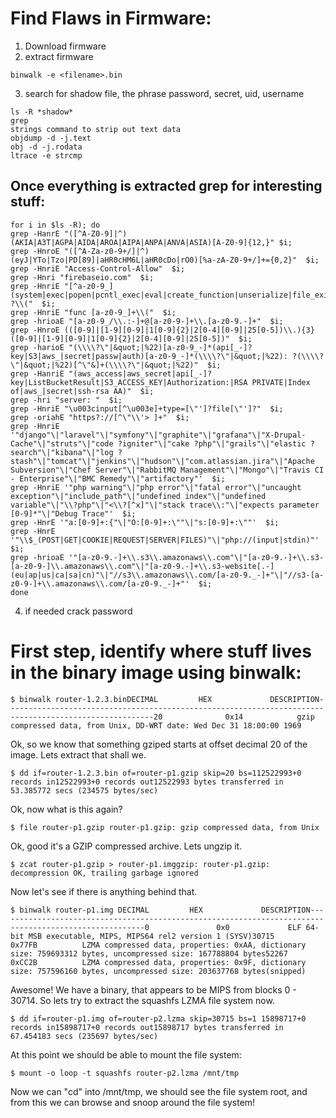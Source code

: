 # Find Flaws in Firmware:
1. Download firmware
2. extract firmware 
```
binwalk -e <filename>.bin
```
3. search for shadow file, the phrase password, secret, uid, username
```
ls -R *shadow*
grep 
strings command to strip out text data
objdump -d -j.text
obj -d -j.rodata
ltrace -e strcmp 
```

## Once everything is extracted grep for interesting stuff: 
```
for i in $ls -R); do 
grep -HanrE "([^A-Z0-9]|^)(AKIA|A3T|AGPA|AIDA|AROA|AIPA|ANPA|ANVA|ASIA)[A-Z0-9]{12,}" $i;
grep -HnroE "([^A-Za-z0-9+/]|^)(eyJ|YTo|Tzo|PD[89]|aHR0cHM6L|aHR0cDo|rO0)[%a-zA-Z0-9+/]+={0,2}"  $i;
grep -HnriE "Access-Control-Allow"  $i;
grep -Hnri "firebaseio.com"  $i;
grep -HnriE "[^a-z0-9_](system|exec|popen|pcntl_exec|eval|create_function|unserialize|file_exists|md5_file|filemtime|filesize|assert) ?\\("  $i;
grep -HnriE "func [a-z0-9_]+\\("  $i;
grep -hrioaE "[a-z0-9_/\\.:-]+@[a-z0-9-]+\\.[a-z0-9.-]+"  $i;
grep -HnroE (([0-9]|[1-9][0-9]|1[0-9]{2}|2[0-4][0-9]|25[0-5])\\.){3}([0-9]|[1-9][0-9]|1[0-9]{2}|2[0-4][0-9]|25[0-5])"  $i;
grep -harioE "(\\\\?\"|&quot;|%22)[a-z0-9_-]*(api[_-]?key|S3|aws_|secret|passw|auth)[a-z0-9_-]*(\\\\?\"|&quot;|%22): ?(\\\\?\"|&quot;|%22)[^\"&]+(\\\\?\"|&quot;|%22)"  $i;
grep -HanriE "(aws_access|aws_secret|api[_-]?key|ListBucketResult|S3_ACCESS_KEY|Authorization:|RSA PRIVATE|Index of|aws_|secret|ssh-rsa AA)"  $i;
grep -hri "server: "  $i;
grep -HnriE "\u003cinput[^\u003e]+type=[\"']?file[\"']?"  $i;
grep -oriahE "https?://[^\"\\'> ]+"  $i;
grep -HnriE '"django"\|"laravel"\|"symfony"\|"graphite"\|"grafana"\|"X-Drupal-Cache"\|"struts"\|"code ?igniter"\|"cake ?php"\|"grails"\|"elastic ?search"\|"kibana"\|"log ?stash"\|"tomcat"\|"jenkins"\|"hudson"\|"com.atlassian.jira"\|"Apache Subversion"\|"Chef Server"\|"RabbitMQ Management"\|"Mongo"\|"Travis CI - Enterprise"\|"BMC Remedy"\|"artifactory"'  $i;
grep -HnriE '"php warning"\|"php error"\|"fatal error"\|"uncaught exception"\|"include_path"\|"undefined index"\|"undefined variable"\|"\\?php"\|"<\\?[^x]"\|"stack trace\\:"\|"expects parameter [0-9]*"\|"Debug Trace"'  $i;
grep -HnrE '"a:[0-9]+:{"\|"O:[0-9]+:\""\|"s:[0-9]+:\""'  $i;
grep -HnrE '"\\$_(POST|GET|COOKIE|REQUEST|SERVER|FILES)"\|"php://(input|stdin)"'  $i;
grep -hrioaE '"[a-z0-9.-]+\\.s3\\.amazonaws\\.com"\|"[a-z0-9.-]+\\.s3-[a-z0-9-]\\.amazonaws\\.com"\|"[a-z0-9.-]+\\.s3-website[.-](eu|ap|us|ca|sa|cn)"\|"//s3\\.amazonaws\\.com/[a-z0-9._-]+"\|"//s3-[a-z0-9-]+\\.amazonaws\\.com/[a-z0-9._-]+"'  $i;
done
```





4. if needed crack password








# First step, identify where stuff lives in the binary image using binwalk:
```
$ binwalk router-1.2.3.binDECIMAL         HEX             DESCRIPTION-------------------------------------------------------------------------------------------------------20              0x14            gzip compressed data, from Unix, DD-WRT date: Wed Dec 31 18:00:00 1969
```

Ok, so we know that something gziped starts at offset decimal 20 of the image. Lets extract that shall we.
```
$ dd if=router-1.2.3.bin of=router-p1.gzip skip=20 bs=112522993+0 records in12522993+0 records out12522993 bytes transferred in 53.385772 secs (234575 bytes/sec)
```
Ok, now what is this again?
```
$ file router-p1.gzip router-p1.gzip: gzip compressed data, from Unix
```
Ok, good it's a GZIP compressed archive. Lets ungzip it.
```
$ zcat router-p1.gzip > router-p1.imggzip: router-p1.gzip: decompression OK, trailing garbage ignored
```
Now let's see if there is anything behind that.
```
$ binwalk router-p1.img DECIMAL         HEX             DESCRIPTION-------------------------------------------------------------------------------------------------------0               0x0             ELF 64-bit MSB executable, MIPS, MIPS64 rel2 version 1 (SYSV)30715           0x77FB          LZMA compressed data, properties: 0xAA, dictionary size: 759693312 bytes, uncompressed size: 167788804 bytes52267           0xCC2B          LZMA compressed data, properties: 0x9F, dictionary size: 757596160 bytes, uncompressed size: 203637768 bytes(snipped)
```
Awesome! We have a binary, that appears to be MIPS from blocks 0 - 30714. So lets try to extract the squashfs LZMA file system now.
```
$ dd if=router-p1.img of=router-p2.lzma skip=30715 bs=1 15898717+0 records in15898717+0 records out15898717 bytes transferred in 67.454183 secs (235697 bytes/sec)
```
At this point we should be able to mount the file system:
```
$ mount -o loop -t squashfs router-p2.lzma /mnt/tmp
```
Now we can "cd" into /mnt/tmp, we should see the file system root, and from this we can browse and snoop around the file system!
